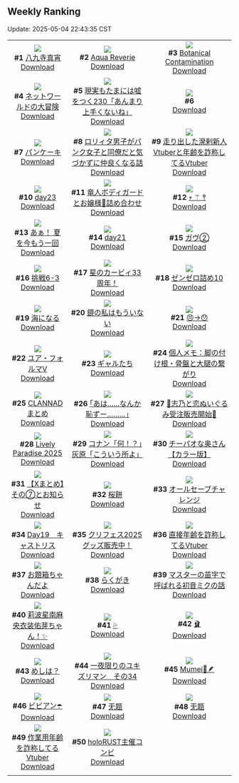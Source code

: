 ## Weekly Ranking
Update: 2025-05-04 22:43:35 CST

|      |      |      |
| :----: | :----: | :----: |
| ![](https://i.pixiv.re/c/240x480/img-master/img/2025/04/28/00/00/15/129776202_p0_master1200.jpg)<br>**#1** [八九寺真宵](https://www.pixiv.net/artworks/129776202)<br>[Download](https://i.pixiv.re/img-original/img/2025/04/28/00/00/15/129776202_p0.png) | ![](https://i.pixiv.re/c/240x480/img-master/img/2025/04/28/00/00/07/129776120_p0_master1200.jpg)<br>**#2** [Aqua Reverie](https://www.pixiv.net/artworks/129776120)<br>[Download](https://i.pixiv.re/img-original/img/2025/04/28/00/00/07/129776120_p0.jpg) | ![](https://i.pixiv.re/c/240x480/img-master/img/2025/04/28/03/07/11/129781938_p0_master1200.jpg)<br>**#3** [Botanical Contamination](https://www.pixiv.net/artworks/129781938)<br>[Download](https://i.pixiv.re/img-original/img/2025/04/28/03/07/11/129781938_p0.png) |
| ![](https://i.pixiv.re/c/240x480/img-master/img/2025/04/27/00/00/25/129735361_p0_master1200.jpg)<br>**#4** [ネットワールドの大冒険](https://www.pixiv.net/artworks/129735361)<br>[Download](https://i.pixiv.re/img-original/img/2025/04/27/00/00/25/129735361_p0.jpg) | ![](https://i.pixiv.re/c/240x480/img-master/img/2025/04/27/18/00/27/129760572_p0_master1200.jpg)<br>**#5** [現実もたまには嘘をつく230「あんまり上手くないね」](https://www.pixiv.net/artworks/129760572)<br>[Download](https://i.pixiv.re/img-original/img/2025/04/27/18/00/27/129760572_p0.jpg) | ![](https://s.pximg.net/common/images/limit_unviewable_s.png)<br>**#6** [](https://www.pixiv.net/artworks/129848821)<br>[Download](https://s.pximg.net/common/images/limit_unviewable_s.png) |
| ![](https://i.pixiv.re/c/240x480/img-master/img/2025/04/29/20/30/01/129841220_p0_master1200.jpg)<br>**#7** [パンケーキ](https://www.pixiv.net/artworks/129841220)<br>[Download](https://i.pixiv.re/img-original/img/2025/04/29/20/30/01/129841220_p0.png) | ![](https://i.pixiv.re/c/240x480/img-master/img/2025/04/29/12/00/59/129826572_p0_master1200.jpg)<br>**#8** [ロリィタ男子がパンク女子と同僚だと気づかずに仲良くなる話](https://www.pixiv.net/artworks/129826572)<br>[Download](https://i.pixiv.re/img-original/img/2025/04/29/12/00/59/129826572_p0.jpg) | ![](https://i.pixiv.re/c/240x480/img-master/img/2025/04/28/21/20/48/129804999_p0_master1200.jpg)<br>**#9** [走り出した溌剌新人Vtuberと年齢を詐称してるVtuber](https://www.pixiv.net/artworks/129804999)<br>[Download](https://i.pixiv.re/img-original/img/2025/04/28/21/20/48/129804999_p0.png) |
| ![](https://i.pixiv.re/c/240x480/img-master/img/2025/04/27/00/40/32/129737305_p0_master1200.jpg)<br>**#10** [day23](https://www.pixiv.net/artworks/129737305)<br>[Download](https://i.pixiv.re/img-original/img/2025/04/27/00/40/32/129737305_p0.jpg) | ![](https://i.pixiv.re/c/240x480/img-master/img/2025/04/28/00/03/40/129776691_p0_master1200.jpg)<br>**#11** [竜人ボディガードとお嬢様🐉詰め合わせ](https://www.pixiv.net/artworks/129776691)<br>[Download](https://i.pixiv.re/img-original/img/2025/04/28/00/03/40/129776691_p0.png) | ![](https://i.pixiv.re/c/240x480/img-master/img/2025/04/27/01/36/30/129739119_p0_master1200.jpg)<br>**#12** [𖥧 ⚚ 𖤣](https://www.pixiv.net/artworks/129739119)<br>[Download](https://i.pixiv.re/img-original/img/2025/04/27/01/36/30/129739119_p0.jpg) |
| ![](https://i.pixiv.re/c/240x480/img-master/img/2025/04/29/00/00/08/129811596_p0_master1200.jpg)<br>**#13** [あぁ！ 夏を今もう一回](https://www.pixiv.net/artworks/129811596)<br>[Download](https://i.pixiv.re/img-original/img/2025/04/29/00/00/08/129811596_p0.jpg) | ![](https://i.pixiv.re/c/240x480/img-master/img/2025/04/27/00/36/28/129737147_p0_master1200.jpg)<br>**#14** [day21](https://www.pixiv.net/artworks/129737147)<br>[Download](https://i.pixiv.re/img-original/img/2025/04/27/00/36/28/129737147_p0.jpg) | ![](https://i.pixiv.re/c/240x480/img-master/img/2025/04/28/18/48/35/129799153_p0_master1200.jpg)<br>**#15** [ガヴ②](https://www.pixiv.net/artworks/129799153)<br>[Download](https://i.pixiv.re/img-original/img/2025/04/28/18/48/35/129799153_p0.png) |
| ![](https://i.pixiv.re/c/240x480/img-master/img/2025/04/28/12/33/50/129790782_p0_master1200.jpg)<br>**#16** [挑戦6-3](https://www.pixiv.net/artworks/129790782)<br>[Download](https://i.pixiv.re/img-original/img/2025/04/28/12/33/50/129790782_p0.png) | ![](https://i.pixiv.re/c/240x480/img-master/img/2025/04/27/00/07/09/129735962_p0_master1200.jpg)<br>**#17** [星のカービィ33周年！](https://www.pixiv.net/artworks/129735962)<br>[Download](https://i.pixiv.re/img-original/img/2025/04/27/00/07/09/129735962_p0.jpg) | ![](https://i.pixiv.re/c/240x480/img-master/img/2025/04/28/08/29/56/129786555_p0_master1200.jpg)<br>**#18** [ゼンゼロ詰め10](https://www.pixiv.net/artworks/129786555)<br>[Download](https://i.pixiv.re/img-original/img/2025/04/28/08/29/56/129786555_p0.jpg) |
| ![](https://i.pixiv.re/c/240x480/img-master/img/2025/04/27/00/00/08/129735232_p0_master1200.jpg)<br>**#19** [海になる](https://www.pixiv.net/artworks/129735232)<br>[Download](https://i.pixiv.re/img-original/img/2025/04/27/00/00/08/129735232_p0.png) | ![](https://i.pixiv.re/c/240x480/img-master/img/2025/04/29/21/15/03/129843213_p0_master1200.jpg)<br>**#20** [鏡の私はもういない](https://www.pixiv.net/artworks/129843213)<br>[Download](https://i.pixiv.re/img-original/img/2025/04/29/21/15/03/129843213_p0.jpg) | ![](https://i.pixiv.re/c/240x480/img-master/img/2025/04/28/00/00/14/129776193_p0_master1200.jpg)<br>**#21** [😠→😯](https://www.pixiv.net/artworks/129776193)<br>[Download](https://i.pixiv.re/img-original/img/2025/04/28/00/00/14/129776193_p0.jpg) |
| ![](https://i.pixiv.re/c/240x480/img-master/img/2025/04/28/00/00/03/129776086_p0_master1200.jpg)<br>**#22** [ユア・フォルマⅤ](https://www.pixiv.net/artworks/129776086)<br>[Download](https://i.pixiv.re/img-original/img/2025/04/28/00/00/03/129776086_p0.jpg) | ![](https://i.pixiv.re/c/240x480/img-master/img/2025/04/28/00/00/30/129776317_p0_master1200.jpg)<br>**#23** [ギャルたち](https://www.pixiv.net/artworks/129776317)<br>[Download](https://i.pixiv.re/img-original/img/2025/04/28/00/00/30/129776317_p0.png) | ![](https://i.pixiv.re/c/240x480/img-master/img/2025/04/29/06/00/07/129819689_p0_master1200.jpg)<br>**#24** [個人メモ：脚の付け根・骨盤と大腿の繋がり](https://www.pixiv.net/artworks/129819689)<br>[Download](https://i.pixiv.re/img-original/img/2025/04/29/06/00/07/129819689_p0.jpg) |
| ![](https://i.pixiv.re/c/240x480/img-master/img/2025/04/28/10/51/08/129788755_p0_master1200.jpg)<br>**#25** [CLANNADまとめ](https://www.pixiv.net/artworks/129788755)<br>[Download](https://i.pixiv.re/img-original/img/2025/04/28/10/51/08/129788755_p0.png) | ![](https://i.pixiv.re/c/240x480/img-master/img/2025/04/28/17/08/34/129796156_p0_master1200.jpg)<br>**#26** [｢あは……なんか恥ずー………｣](https://www.pixiv.net/artworks/129796156)<br>[Download](https://i.pixiv.re/img-original/img/2025/04/28/17/08/34/129796156_p0.jpg) | ![](https://i.pixiv.re/c/240x480/img-master/img/2025/04/27/00/06/38/129735931_p0_master1200.jpg)<br>**#27** [🩵志乃と恋ぬいぐるみ受注販売開始🩷](https://www.pixiv.net/artworks/129735931)<br>[Download](https://i.pixiv.re/img-original/img/2025/04/27/00/06/38/129735931_p0.jpg) |
| ![](https://i.pixiv.re/c/240x480/img-master/img/2025/04/29/21/11/43/129843056_p0_master1200.jpg)<br>**#28** [Lively Paradise 2025](https://www.pixiv.net/artworks/129843056)<br>[Download](https://i.pixiv.re/img-original/img/2025/04/29/21/11/43/129843056_p0.jpg) | ![](https://i.pixiv.re/c/240x480/img-master/img/2025/04/28/18/01/35/129797796_p0_master1200.jpg)<br>**#29** [コナン「何！？」灰原「こういう所よ」](https://www.pixiv.net/artworks/129797796)<br>[Download](https://i.pixiv.re/img-original/img/2025/04/28/18/01/35/129797796_p0.jpg) | ![](https://i.pixiv.re/c/240x480/img-master/img/2025/04/28/00/04/06/129776712_p0_master1200.jpg)<br>**#30** [チーパオな奥さん【カラー版】](https://www.pixiv.net/artworks/129776712)<br>[Download](https://i.pixiv.re/img-original/img/2025/04/28/00/04/06/129776712_p0.jpg) |
| ![](https://i.pixiv.re/c/240x480/img-master/img/2025/04/28/00/00/47/129776392_p0_master1200.jpg)<br>**#31** [【Xまとめ】その⑦とお知らせ](https://www.pixiv.net/artworks/129776392)<br>[Download](https://i.pixiv.re/img-original/img/2025/04/28/00/00/47/129776392_p0.jpg) | ![](https://i.pixiv.re/c/240x480/img-master/img/2025/04/28/19/29/31/129800567_p0_master1200.jpg)<br>**#32** [桜餅](https://www.pixiv.net/artworks/129800567)<br>[Download](https://i.pixiv.re/img-original/img/2025/04/28/19/29/31/129800567_p0.jpg) | ![](https://i.pixiv.re/c/240x480/img-master/img/2025/04/29/00/00/47/129811838_p0_master1200.jpg)<br>**#33** [オールセーブチャレンジ](https://www.pixiv.net/artworks/129811838)<br>[Download](https://i.pixiv.re/img-original/img/2025/04/29/00/00/47/129811838_p0.jpg) |
| ![](https://i.pixiv.re/c/240x480/img-master/img/2025/04/28/03/51/07/129782641_p0_master1200.jpg)<br>**#34** [Day19　キャストリス](https://www.pixiv.net/artworks/129782641)<br>[Download](https://i.pixiv.re/img-original/img/2025/04/28/03/51/07/129782641_p0.jpg) | ![](https://i.pixiv.re/c/240x480/img-master/img/2025/04/29/00/30/07/129813262_p0_master1200.jpg)<br>**#35** [クリフェス2025グッズ販売中！](https://www.pixiv.net/artworks/129813262)<br>[Download](https://i.pixiv.re/img-original/img/2025/04/29/00/30/07/129813262_p0.jpg) | ![](https://i.pixiv.re/c/240x480/img-master/img/2025/04/27/21/02/04/129768084_p0_master1200.jpg)<br>**#36** [直接年齢を詐称してるVtuber](https://www.pixiv.net/artworks/129768084)<br>[Download](https://i.pixiv.re/img-original/img/2025/04/27/21/02/04/129768084_p0.png) |
| ![](https://i.pixiv.re/c/240x480/img-master/img/2025/04/27/15/51/47/129756543_p0_master1200.jpg)<br>**#37** [お題箱ちゃんだよ](https://www.pixiv.net/artworks/129756543)<br>[Download](https://i.pixiv.re/img-original/img/2025/04/27/15/51/47/129756543_p0.jpg) | ![](https://i.pixiv.re/c/240x480/img-master/img/2025/04/28/10/14/38/129788165_p0_master1200.jpg)<br>**#38** [らくがき](https://www.pixiv.net/artworks/129788165)<br>[Download](https://i.pixiv.re/img-original/img/2025/04/28/10/14/38/129788165_p0.png) | ![](https://i.pixiv.re/c/240x480/img-master/img/2025/04/27/18/24/47/129757935_p0_master1200.jpg)<br>**#39** [マスターの苗字で呼ばれる初音ミクの話](https://www.pixiv.net/artworks/129757935)<br>[Download](https://i.pixiv.re/img-original/img/2025/04/27/18/24/47/129757935_p0.jpg) |
| ![](https://i.pixiv.re/c/240x480/img-master/img/2025/04/28/00/00/13/129776181_p0_master1200.jpg)<br>**#40** [莉波星南麻央衣装佑芽ちゃん！✨](https://www.pixiv.net/artworks/129776181)<br>[Download](https://i.pixiv.re/img-original/img/2025/04/28/00/00/13/129776181_p0.jpg) | ![](https://i.pixiv.re/c/240x480/img-master/img/2025/04/28/00/00/09/129776141_p0_master1200.jpg)<br>**#41** [💦](https://www.pixiv.net/artworks/129776141)<br>[Download](https://i.pixiv.re/img-original/img/2025/04/28/00/00/09/129776141_p0.jpg) | ![](https://i.pixiv.re/c/240x480/img-master/img/2025/04/27/00/00/07/129735224_p0_master1200.jpg)<br>**#42** [🩰](https://www.pixiv.net/artworks/129735224)<br>[Download](https://i.pixiv.re/img-original/img/2025/04/27/00/00/07/129735224_p0.png) |
| ![](https://i.pixiv.re/c/240x480/img-master/img/2025/04/28/12/09/06/129790336_p0_master1200.jpg)<br>**#43** [めしは？](https://www.pixiv.net/artworks/129790336)<br>[Download](https://i.pixiv.re/img-original/img/2025/04/28/12/09/06/129790336_p0.png) | ![](https://i.pixiv.re/c/240x480/img-master/img/2025/04/27/19/20/41/129763667_p0_master1200.jpg)<br>**#44** [一夜限りのユキズリマン　その34](https://www.pixiv.net/artworks/129763667)<br>[Download](https://i.pixiv.re/img-original/img/2025/04/27/19/20/41/129763667_p0.png) | ![](https://i.pixiv.re/c/240x480/img-master/img/2025/04/28/12/51/29/129791092_p0_master1200.jpg)<br>**#45** [Mumei🤎🪶](https://www.pixiv.net/artworks/129791092)<br>[Download](https://i.pixiv.re/img-original/img/2025/04/28/12/51/29/129791092_p0.png) |
| ![](https://i.pixiv.re/c/240x480/img-master/img/2025/04/28/00/09/45/129777002_p0_master1200.jpg)<br>**#46** [ビビアン☂️](https://www.pixiv.net/artworks/129777002)<br>[Download](https://i.pixiv.re/img-original/img/2025/04/28/00/09/45/129777002_p0.png) | ![](https://i.pixiv.re/c/240x480/img-master/img/2025/04/27/11/03/54/129749055_p0_master1200.jpg)<br>**#47** [无题](https://www.pixiv.net/artworks/129749055)<br>[Download](https://i.pixiv.re/img-original/img/2025/04/27/11/03/54/129749055_p0.png) | ![](https://i.pixiv.re/c/240x480/img-master/img/2025/04/28/00/00/28/129776307_p0_master1200.jpg)<br>**#48** [无题](https://www.pixiv.net/artworks/129776307)<br>[Download](https://i.pixiv.re/img-original/img/2025/04/28/00/00/28/129776307_p0.png) |
| ![](https://i.pixiv.re/c/240x480/img-master/img/2025/04/29/21/00/06/129842440_p0_master1200.jpg)<br>**#49** [作業用年齢を詐称してるVtuber](https://www.pixiv.net/artworks/129842440)<br>[Download](https://i.pixiv.re/img-original/img/2025/04/29/21/00/06/129842440_p0.png) | ![](https://i.pixiv.re/c/240x480/img-master/img/2025/04/28/08/01/11/129786169_p0_master1200.jpg)<br>**#50** [holoRUST主催コンビ](https://www.pixiv.net/artworks/129786169)<br>[Download](https://i.pixiv.re/img-original/img/2025/04/28/08/01/11/129786169_p0.jpg) |
|      |
